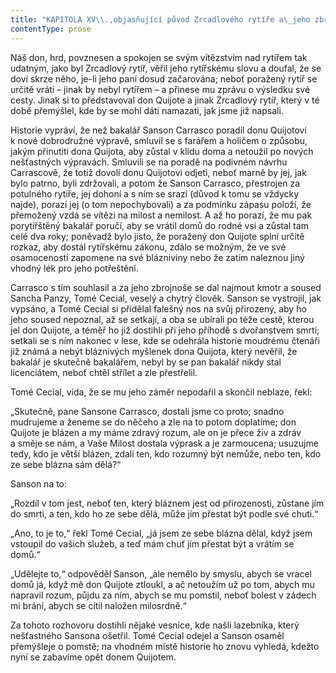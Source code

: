 ```yaml
---
title: "KAPITOLA XV\\.,objasňující původ Zrcadlového rytíře a\_jeho zbrojnoše\\."
contentType: prose
---
```


  

Náš don, hrd, povznesen a spokojen se svým vítězstvím nad rytířem tak udatným, jako byl Zrcadlový rytíř, věřil jeho rytířskému slovu a doufal, že se doví skrze něho, je-li jeho paní dosud začarována; neboť poražený rytíř se určitě vrátí – jinak by nebyl rytířem – a přinese mu zprávu o výsledku své cesty. Jinak si to představoval don Quijote a jinak Zrcadlový rytíř, který v té době přemýšlel, kde by se mohl dáti namazati, jak jsme již napsali.

Historie vypráví, že než bakalář Sanson Carrasco poradil donu Quijotovi k nové dobrodružné výpravě, smluvil se s farářem a holičem o způsobu, jakým přinutiti dona Quijota, aby zůstal v klidu doma a netoužil po nových nešťastných výpravách. Smluvili se na poradě na podivném návrhu Carrascově, že totiž dovolí donu Quijotovi odjeti, neboť marně by jej, jak bylo patrno, byli zdržovali, a potom že Sanson Carrasco, přestrojen za potulného rytíře, jej dohoní a s ním se srazí (důvod k tomu se vždycky najde), porazí jej (o tom nepochybovali) a za podmínku zápasu položí, že přemožený vzdá se vítězi na milost a nemilost. A až ho porazí, že mu pak porytířštěný bakalář poručí, aby se vrátil domů do rodné vsi a zůstal tam celé dva roky; poněvadž bylo jisto, že poražený don Quijote splní určitě rozkaz, aby dostál rytířskému zákonu, zdálo se možným, že ve své osamocenosti zapomene na své blázniviny nebo že zatím naleznou jiný vhodný lék pro jeho potřeštění.

Carrasco s tím souhlasil a za jeho zbrojnoše se dal najmout kmotr a soused Sancha Panzy, Tomé Cecial, veselý a chytrý člověk. Sanson se vystrojil, jak vypsáno, a Tomé Cecial si přidělal falešný nos na svůj přirozený, aby ho jeho soused nepoznal, až se setkají, a oba se ubírali po téže cestě, kterou jel don Quijote, a téměř ho již dostihli při jeho příhodě s dvořanstvem smrti; setkali se s ním nakonec v lese, kde se odehrála historie moudrému čtenáři již známá a nebýt bláznivých myšlenek dona Quijota, který nevěřil, že bakalář je skutečně bakalářem, nebyl by se pan bakalář nikdy stal licenciátem, neboť chtěl střílet a zle přestřelil.

Tomé Cecial, vida, že se mu jeho záměr nepodařil a skončil neblaze, řekl:

„Skutečně, pane Sansone Carrasco, dostali jsme co proto; snadno mudrujeme a ženeme se do něčeho a zle na to potom doplatíme; don Quijote je blázen a my máme zdravý rozum, ale on je přece živ a zdráv a směje se nám, a Vaše Milost dostala výprask a je zarmoucena; usuzujme tedy, kdo je větší blázen, zdali ten, kdo rozumný být nemůže, nebo ten, kdo ze sebe blázna sám dělá?“

Sanson na to:

„Rozdíl v tom jest, neboť ten, který bláznem jest od přirozenosti, zůstane jím do smrti, a ten, kdo ho ze sebe dělá, může jím přestat být podle své chuti.“

„Ano, to je to,“ řekl Tomé Cecial, „já jsem ze sebe blázna dělal, když jsem vstoupil do vašich služeb, a teď mám chuť jím přestat být a vrátím se domů.“

„Udělejte to,“ odpověděl Sanson, „ale nemělo by smyslu, abych se vracel domů já, když mě don Quijote ztloukl, a ač netoužím už po tom, abych mu napravil rozum, půjdu za ním, abych se mu pomstil, neboť bolest v zádech mi brání, abych se cítil naložen milosrdně.“

Za tohoto rozhovoru dostihli nějaké vesnice, kde našli lazebníka, který nešťastného Sansona ošetřil. Tomé Cecial odejel a Sanson osaměl přemýšleje o pomstě; na vhodném místě historie ho znovu vyhledá, kdežto nyní se zabavíme opět donem Quijotem.
